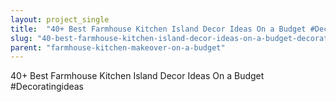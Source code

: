```yaml
---
layout: project_single
title:  "40+ Best Farmhouse Kitchen Island Decor Ideas On a Budget #Decoratingideas"
slug: "40-best-farmhouse-kitchen-island-decor-ideas-on-a-budget-decoratingideas"
parent: "farmhouse-kitchen-makeover-on-a-budget"
---
```

40+ Best Farmhouse Kitchen Island Decor Ideas On a Budget #Decoratingideas